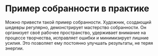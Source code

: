 # Пример собранности в практике

Можно привести такой пример собранности. Художник, создающий шедевры регулярно, демонстрирует мастерство собранности. Он организует своё рабочее пространство, удерживает внимание на процессе творчества, исправляет ошибки и минимизирует лишние усилия. Это позволяет ему постоянно улучшать результаты, не теряя энергии.
